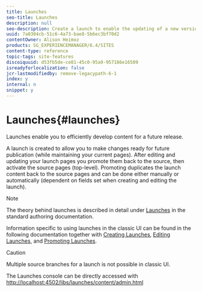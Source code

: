 ```yaml
---
title: Launches
seo-title: Launches
description: null
seo-description: Create a launch to enable the updating of a new version of existing web pages for future activation. When you create a Launch, you specify a title and the source page.
uuid: 7a0304cb-51c6-4a73-bae8-5b6ec3bf70d2
contentOwner: Alison Heimoz
products: SG_EXPERIENCEMANAGER/6.4/SITES
content-type: reference
topic-tags: site-features
discoiquuid: d53fb5de-ce81-45c0-95a9-957186e16509
isreadyforlocalization: false
jcr-lastmodifiedby: remove-legacypath-6-1
index: y
internal: n
snippet: y
---
```


# Launches{#launches}

Launches enable you to efficiently develop content for a future release.

A launch is created to allow you to make changes ready for future publication (while maintaining your current pages). After editing and updating your launch pages you promote them back to the source, then activate the source pages (top-level). Promoting duplicates the launch content back to the source pages and can be done either manually or automatically (dependent on fields set when creating and editing the launch).

>[!NOTE]
>
>The theory behind launches is described in detail under [Launches](../../authoring/using/launches.md) in the standard authoring documentation.
>
>Information specific to using launches in the classic UI can be found in the following documentation together with [Creating Launches](../../classic-ui-authoring/using/classic-launches-creating.md), [Editing Launches](../../classic-ui-authoring/using/classic-launches-editing.md), and [Promoting Launches](../../classic-ui-authoring/using/classic-launches-promoting.md).

>[!CAUTION]
>
>Multiple source branches for a launch is not possible in classic UI.

The Launches console can be directly accessed with [http://localhost:4502/libs/launches/content/admin.html](http://localhost:4502/libs/launches/content/admin.html)

